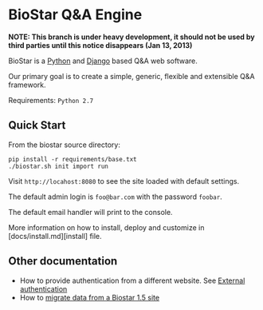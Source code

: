 BioStar Q&A Engine
==================

**NOTE: This branch is under heavy development, it should not be used by third parties
until this notice disappears (Jan 13, 2013)**

BioStar is a [Python][python] and [Django][django] based Q&A web software.

Our primary goal is to create a simple, generic, flexible and extensible Q&A
framework.

Requirements: `Python 2.7`

Quick Start
------------

From the biostar source directory:

    pip install -r requirements/base.txt
    ./biostar.sh init import run

Visit `http://locahost:8080` to see the site loaded with default settings.

The default admin login is `foo@bar.com` with the password `foobar`.

The default email handler will print to the console.

More information on how to install, deploy and customize in [docs/install.md][install] file.

Other documentation
-------------------

* How to provide authentication from a different website. See [External authentication](docs/external.md)
* How to [migrate data from a Biostar 1.5 site](docs/migrate.md)

[django]: http://www.djangoproject.com/
[python]: http://www.python.org/